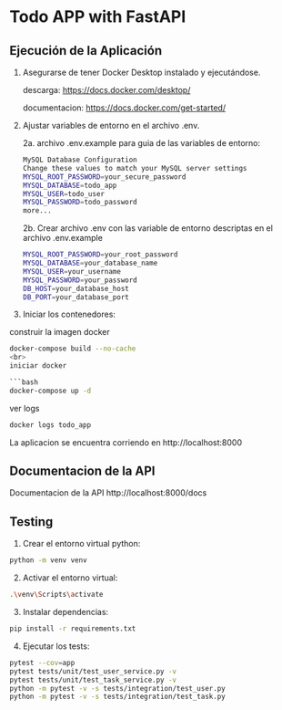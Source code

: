 # Todo APP with FastAPI

## Ejecución de la Aplicación

1. Asegurarse de tener Docker Desktop instalado y ejecutándose.

   descarga: https://docs.docker.com/desktop/  

   documentacion: https://docs.docker.com/get-started/  

2. Ajustar variables de entorno en el archivo .env.

   2a. archivo .env.example para guia de las variables de entorno:
   ```bash
   MySQL Database Configuration
   Change these values to match your MySQL server settings
   MYSQL_ROOT_PASSWORD=your_secure_password
   MYSQL_DATABASE=todo_app
   MYSQL_USER=todo_user
   MYSQL_PASSWORD=todo_password
   more...
   ```

   2b. Crear archivo .env con las variable de entorno descriptas en el archivo .env.example
   ```bash
   MYSQL_ROOT_PASSWORD=your_root_password
   MYSQL_DATABASE=your_database_name
   MYSQL_USER=your_username
   MYSQL_PASSWORD=your_password
   DB_HOST=your_database_host
   DB_PORT=your_database_port
   ```


3. Iniciar los contenedores:

construir la imagen docker

```bash
docker-compose build --no-cache                                                                  ``` 
<br>
iniciar docker

```bash
docker-compose up -d
``` 

ver logs 

```bash
docker logs todo_app
```
La aplicacion se encuentra corriendo en http://localhost:8000


## Documentacion de la API
Documentacion de la API http://localhost:8000/docs

## Testing

1. Crear el entorno virtual python:
```bash
python -m venv venv
```
2. Activar el entorno virtual:
```bash
.\venv\Scripts\activate
```
3. Instalar dependencias:
```bash
pip install -r requirements.txt
```

4. Ejecutar los tests:
```bash
pytest --cov=app
pytest tests/unit/test_user_service.py -v
pytest tests/unit/test_task_service.py -v
python -m pytest -v -s tests/integration/test_user.py
python -m pytest -v -s tests/integration/test_task.py
```

